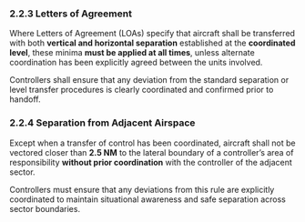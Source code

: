 ### 2.2.3 Letters of Agreement
Where Letters of Agreement (LOAs) specify that aircraft shall be transferred with both **vertical and horizontal separation** established at the **coordinated level**, these minima **must be applied at all times**, unless alternate coordination has been explicitly agreed between the units involved.

Controllers shall ensure that any deviation from the standard separation or level transfer procedures is clearly coordinated and confirmed prior to handoff.

### 2.2.4 Separation from Adjacent Airspace
Except when a transfer of control has been coordinated, aircraft shall not be vectored closer than **2.5 NM** to the lateral boundary of a controller’s area of responsibility **without prior coordination** with the controller of the adjacent sector.

Controllers must ensure that any deviations from this rule are explicitly coordinated to maintain situational awareness and safe separation across sector boundaries.
